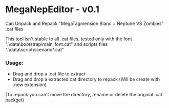 # MegaNepEditor - v0.1

Can Unpack and Repack "MegaTagmension Blanc + Neptune VS Zombies" .cat files

This tool isn't stable to all .cat files, tested only with the font ".\data\bootstrap\main_font.cat" and scripts files ".\data\script\scenario\*.cat"


### Usage:
- Drag and drop a .cat file to extract
- Drag and drop a extracted cat directory to repack (Will be create with .new extension)

(To repack you can't move the directory, rename or delete the original .cat packget)
